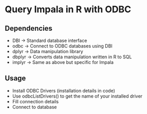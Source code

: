 Query Impala in R with ODBC
=================

## Dependencies

- DBI -> Standard database interface
- odbc -> Connect to ODBC databases using DBI
- dplyr -> Data manipulation library
- dbplyr -> Converts data manipulation written in R to SQL
- implyr -> Same as above but specific for Impala


## Usage

- Install ODBC Drivers (installation details in code)
- Use odbcListDrivers() to get the name of your installed driver
- Fill connection details
- Connect to database
